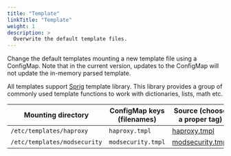 ```yaml
---
title: "Template"
linkTitle: "Template"
weight: 1
description: >
  Overwrite the default template files.
---
```


Change the default templates mounting a new template file using a ConfigMap.
Note that in the current version, updates to the ConfigMap will not update the
in-memory parsed template.

All templates support [Sprig](https://masterminds.github.io/sprig/) template library. 
This library provides a group of commonly used template functions to work with dictionaries, 
lists, math etc.

| Mounting directory           | ConfigMap keys (filenames) | Source (choose a proper tag)                                                   |
|------------------------------|----------------------------|--------------------------------------------------------------------------------|
| `/etc/templates/haproxy`     | `haproxy.tmpl`             | [haproxy.tmpl](https://github.com/jcmoraisjr/haproxy-ingress/blob/release-0.8/rootfs/etc/haproxy/template/haproxy.tmpl) |
| `/etc/templates/modsecurity` | `modsecurity.tmpl`         | [modsecurity.tmpl](https://github.com/jcmoraisjr/haproxy-ingress/blob/release-0.8/rootfs/etc/haproxy/modsecurity/spoe-modsecurity.tmpl) |
